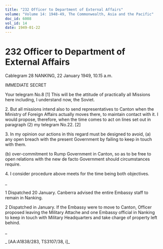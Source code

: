 ```yaml
---
title: "232 Officer to Department of External Affairs"
volume: "Volume 14: 1948-49, The Commonwealth, Asia and the Pacific"
doc_id: 6008
vol_id: 14
date: 1949-01-22
---
```


# 232 Officer to Department of External Affairs

Cablegram 28 NANKING, 22 January 1949, 10.15 a.m.

IMMEDIATE SECRET

Your telegram No.8 [1] This will be the attitude of practically all Missions here including, I understand now, the Soviet.

2\. But all missions intend also to send representatives to Canton when the Ministry of Foreign Affairs actually moves there, to maintain contact with it. I would propose, therefore, when the time comes to act on lines set out in paragraph (2) my telegram No.22. [2]

3\. In my opinion our actions in this regard must be designed to avoid, (a) any open breach with the present Government by failing to keep in touch with them.

(b) over-commitment to Rump Government in Canton, so as to be free to open relations with the new de facto Government should circumstances require.

4\. I consider procedure above meets for the time being both objectives.

_

1 Dispatched 20 January. Canberra advised the entire Embassy staff to remain in Nanking.

2 Dispatched in January. If the Embassy were to move to Canton, Officer proposed leaving the Military Attache and one Embassy official in Nanking to keep in touch with Military Headquarters and take charge of property left behind.

_

_ [AA:A1838/283, TS3107/38, i]_
